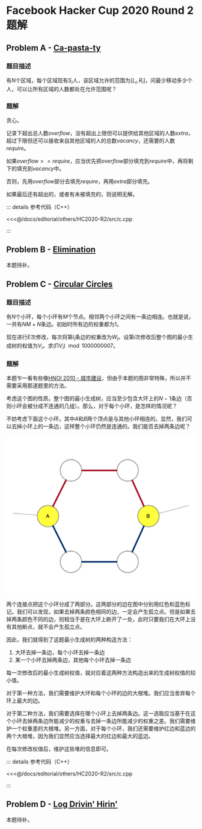 # Facebook Hacker Cup 2020 Round 2 题解

## Problem A - [Ca-pasta-ty](https://www.facebook.com/codingcompetitions/hacker-cup/2020/round-2/problems/A)

### 题目描述

有$N$个区域，每个区域现有$S_i$人，该区域允许的范围为$[L_i,R_i]$，问最少移动多少个人，可以让所有区域的人数都处在允许范围呢？

### 题解

贪心。

记录下超出总人数$overflow$，没有超出上限但可以提供给其他区域的人数$extra$，超过下限但还可以接收来自其他区域的人的总数$vacancy$，还需要的人数$require$。

如果$overflow>=require$，应当优先把$overflow$部分填充到$require$中，再将剩下的填充到$vacancy$中。

否则，先用$overflow$部分去填充$require$，再用$extra$部分填充。

如果最后还有超出的，或者有未被填充的，则说明无解。

::: details 参考代码（C++）

<<<@/docs/editorial/others/HC2020-R2/src/c.cpp

:::

## Problem B - [Elimination](https://www.facebook.com/codingcompetitions/hacker-cup/2020/round-2/problems/B) 

本题待补。

## Problem C - [Circular Circles](https://www.facebook.com/codingcompetitions/hacker-cup/2020/round-2/problems/C)

### 题目描述

有$N$个小环，每个小环有$M$个节点。相邻两个小环之间有一条边相连。也就是说，一共有$NM+N$条边。初始时所有边的权重都为$1$。

现在进行$E$次修改，每次将第$I_i$条边的权重改为$W_i$。设第$i$次修改后整个图的最小生成树的权值为$V_i$，求$(\prod V_i)\mod1000000007$。

### 题解

本题乍一看有些像[HNOI 2010 - 城市建设](https://blog.csdn.net/u013368721/article/details/39183033?utm_medium=distribute.pc_relevant.none-task-blog-title-1&spm=1001.2101.3001.4242)，但由于本题的图非常特殊，所以并不需要采用那道题里的方法。

考虑这个图的性质。整个图的最小生成树，应当至少包含大环上的$N-1$条边（否则小环会被分成不连通的几组）。那么，对于每个小环，是怎样的情况呢？

不妨考虑下面这个小环。其中$A$和$B$两个顶点是与其他小环相连的。显然，我们可以去掉小环上的一条边，这样整个小环仍然是连通的。我们能否去掉两条边呢？

![P3](./P3.png)
两个连接点把这个小环分成了两部分。这两部分的边在图中分别用红色和蓝色标记。我们可以发现，如果去掉两条颜色相同的边，一定会产生孤立点。但是如果去掉两条颜色不同的边，则相当于是在大环上断开了一处，此时只要我们在大环上没有其他断点，就不会产生孤立点。

因此，我们就得到了这题最小生成树的两种构造方法：

1. 大环去掉一条边，每个小环去掉一条边
2. 某一个小环去掉两条边，其他每个小环去掉一条边

每一次修改后的最小生成树权值，就对应着这两种方法构造出来的生成树权值的较小值。

对于第一种方法，我们需要维护大环和每个小环的边的大根堆。我们应当舍弃每个环上最大的边。

对于第二种方法，我们需要选择在哪个小环上去掉两条边。这一选取应当基于在这个小环去掉两条边所能减少的权重与去掉一条边所能减少的权重之差。我们需要维护一个权重差的大根堆。另一方面，对于每个小环，我们还需要维护红边和蓝边的两个大根堆，因为我们显然应当选择最大的红边和最大的蓝边。

在每次修改权值后，维护这些堆的信息即可。

::: details 参考代码（C++）

<<<@/docs/editorial/others/HC2020-R2/src/c.cpp

:::

## Problem D - [Log Drivin' Hirin'](https://www.facebook.com/codingcompetitions/hacker-cup/2020/round-2/problems/D)

本题待补。
